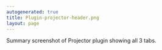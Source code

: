 ```yaml
---
autogenerated: true
title: Plugin-projector-header.png
layout: page
---
```


Summary screenshot of Projector plugin showing all 3 tabs.
